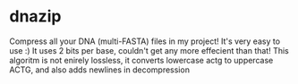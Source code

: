 # dnazip
Compress all your DNA (multi-FASTA) files in my project! It's very easy to use :)
It uses 2 bits per base, couldn't get any more effecient than that!
This algoritm is not enirely lossless, it converts lowercase actg to uppercase ACTG, and also adds newlines in decompression